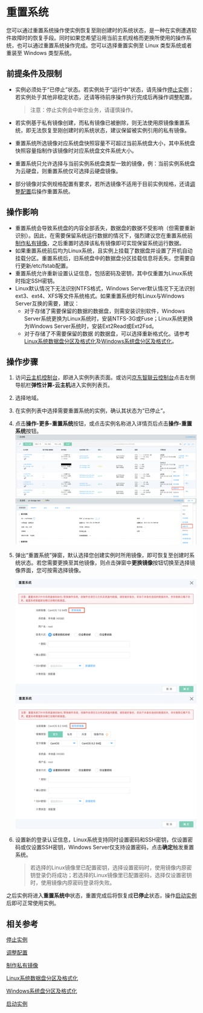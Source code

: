# 重置系统

您可以通过重置系统操作使实例恢复至刚创建时的系统状态，是一种在实例遭遇软件故障时的恢复手段。同时如果您希望沿用当前主机规格而更换所使用的操作系统，也可以通过重置系统操作完成。您可以选择重置实例至 Linux 类型系统或者重装至 Windows 类型系统。



## 前提条件及限制

* 实例必须处于“已停止”状态。若实例处于“运行中”状态，请先操作[停止实例](Stop-Instance.md)；若实例处于其他非稳定状态，还请等待前序操作执行完成后再操作调整配置。
	
	>注意：停止实例会中断您业务，请谨慎操作。
* 若实例基于私有镜像创建，而私有镜像已被删除，则无法使用原镜像重置系统，即无法恢复至刚创建时的系统状态，建议保留被实例引用的私有镜像。
* 重置系统所选镜像对应系统盘快照容量不可超过当前系统盘大小，其中系统盘快照容量指制作该镜像时对应系统盘文件系统大小。
* 重置系统只允许选择与当前实例系统盘类型一致的镜像，例：当前实例系统盘为云硬盘，则重置系统仅可选择云硬盘镜像。
* 部分镜像对实例规格配置有要求，若所选镜像不适用于目前实例规格，还请[调整配置](Resize-Instance.md)后操作重置系统。

## 操作影响

* 重置系统会导致系统盘的内容全部丢失，数据盘的数据不受影响（但需要重新识别）。因此，在需要保留系统运行数据的情况下，强烈建议您在重置系统前[制作私有镜像](http://docs.jdcloud.com/cn/virtual-machines/create-private-image)，之后重置时选择该私有镜像即可实现保留系统运行数据。
* 如果重置系统前后均为Linux系统，且实例上挂载了数据盘并设置了开机自动挂载分区。重置系统后，旧系统盘中的数据盘分区挂载信息将丢失。您需要自行更新/etc/fstab配置。
* 重置系统允许重新设置认证信息，包括密码及密钥，其中仅重置为Linux系统时指定SSH密钥。
* Linux默认情况下无法识别NTFS格式，Windows Server默认情况下无法识别ext3、ext4、XFS等文件系统格式。如果重置系统时有Linux与Windows Server互换的需要，建议：
	* 对于存储了需要保留的数据的数据盘，则需安装识别软件，Windows Server系统更换为Linux系统时，安装NTFS-3G或Fuse；Linux系统更换为Windows Server系统时，安装Ext2Read或Ext2Fsd。
	* 对于存储了不需要保留的数据	的数据盘，可以选择重新格式化。请参考[Linux系统数据盘分区及格式化](http://docs.jdcloud.com/cn/cloud-disk-service/linux-partition)及[Windows系统盘分区及格式化](http://docs.jdcloud.com/cn/cloud-disk-service/windows-partition)。




## 操作步骤
1. 访问[云主机控制台](https://cns-console.jdcloud.com/host/compute/list)，即进入实例列表页面。或访问[京东智联云控制台](https://console.jdcloud.com)点击左侧导航栏**弹性计算-云主机**进入实例列表页。
2. 选择地域。
3. 在实例列表中选择需要重置系统的实例，确认其状态为“已停止”。
4. 点击**操作-更多-重置系统**按钮，或点击实例名称进入详情页后点击**操作-重置系统**按钮。
![](../../../../../image/vm/rebuild-1.png) ![](../../../../../image/vm/rebuild-2.png)
5. 弹出“重置系统”弹窗，默认选择您创建实例时所用镜像，即可恢复至创建时系统状态。若您需要更换至其他镜像，则点击弹窗中**更换镜像**按钮切换至选择镜像界面，您可按需选择镜像。<div align="center">
<img src="../../../../../image/vm/rebuild-3.png" width="500"></div><div align="center"><img src="../../../../../image/vm/rebuild-4.png" width="500"></div>
6. 设置新的登录认证信息，Linux系统支持同时设置密码和SSH密钥，仅设置密码或仅设置SSH密钥，Windows Server仅支持设置密码，点击**确定**触发重置系统。<br />

	>若选择的Linux镜像里已配置密钥，选择设置密码时，使用镜像内原密钥登录仍将成功；若选择的Linux镜像里已配置密码，选择仅设置密钥时，使用镜像内原密码登录将失败。

之后实例将进入**重置系统中**状态，重置完成后将恢复成**已停止**状态，操作[启动实例](Start-Instance.md)后即可正常使用实例。

## 相关参考
[停止实例](Stop-Instance.md)

[调整配置](Resize-Instance.md)

[制作私有镜像](http://docs.jdcloud.com/cn/virtual-machines/create-private-image)

[Linux系统数据盘分区及格式化](http://docs.jdcloud.com/cn/cloud-disk-service/linux-partition)

[Windows系统盘分区及格式化](http://docs.jdcloud.com/cn/cloud-disk-service/windows-partition)

[启动实例](Start-Instance.md)

